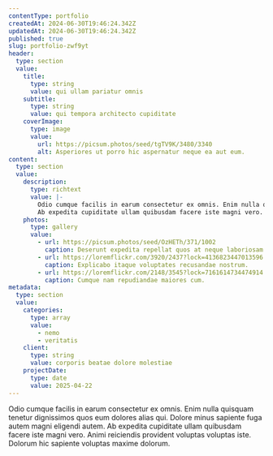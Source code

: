 ```yaml
---
contentType: portfolio
createdAt: 2024-06-30T19:46:24.342Z
updatedAt: 2024-06-30T19:46:24.342Z
published: true
slug: portfolio-zwf9yt
header:
  type: section
  value:
    title:
      type: string
      value: qui ullam pariatur omnis
    subtitle:
      type: string
      value: qui tempora architecto cupiditate
    coverImage:
      type: image
      value:
        url: https://picsum.photos/seed/tgTV9K/3480/3340
        alt: Asperiores ut porro hic aspernatur neque ea aut eum.
content:
  type: section
  value:
    description:
      type: richtext
      value: |-
        Odio cumque facilis in earum consectetur ex omnis. Enim nulla quisquam tenetur dignissimos quos eum dolores alias qui. Dolore minus sapiente fuga autem magni eligendi autem.
        Ab expedita cupiditate ullam quibusdam facere iste magni vero. Animi reiciendis provident voluptas voluptas iste. Dolorum hic sapiente voluptas maxime dolorum.
    photos:
      type: gallery
      value:
        - url: https://picsum.photos/seed/OzHETh/371/1002
          caption: Deserunt expedita repellat quos at neque laboriosam excepturi minima.
        - url: https://loremflickr.com/3920/2437?lock=4136823447013596
          caption: Explicabo itaque voluptates recusandae nostrum.
        - url: https://loremflickr.com/2148/3545?lock=7161614734474914
          caption: Cumque nam repudiandae maiores cum.
metadata:
  type: section
  value:
    categories:
      type: array
      value:
        - nemo
        - veritatis
    client:
      type: string
      value: corporis beatae dolore molestiae
    projectDate:
      type: date
      value: 2025-04-22
---
```


Odio cumque facilis in earum consectetur ex omnis. Enim nulla quisquam tenetur dignissimos quos eum dolores alias qui. Dolore minus sapiente fuga autem magni eligendi autem.
Ab expedita cupiditate ullam quibusdam facere iste magni vero. Animi reiciendis provident voluptas voluptas iste. Dolorum hic sapiente voluptas maxime dolorum.